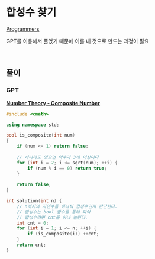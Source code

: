 # 합성수 찾기
[Programmers](https://school.programmers.co.kr/learn/courses/30/lessons/120846)   

GPT를 이용해서 풀었기 때문에 이를 내 것으로 만드는 과정이 필요   

<br>

## 풀이
### GPT
**[ Number Theory - Composite Number ](/2_Math/number/6_Number_Theory.md/#2-composite-number-합성수-)**   
```cpp
#include <cmath>

using namespace std;

bool is_composite(int num) 
{
    if (num <= 1) return false;
    
    // 하나라도 있으면 약수가 3개 이상이다
    for (int i = 2; i <= sqrt(num); ++i) {
        if (num % i == 0) return true;
    }
    
    return false;
}

int solution(int n) {
    // n까지의 자연수를 하나씩 합성수인지 판단한다.
    // 합성수는 bool 함수를 통해 파악
    // 합성수라면 cnt를 하나 늘린다.
    int cnt = 0;
    for (int i = 1; i <= n; ++i) {
        if (is_composite(i)) ++cnt;
    }
    return cnt;
}
```